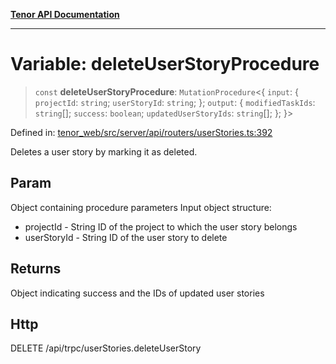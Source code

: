 [**Tenor API Documentation**](../../README.md)

***

# Variable: deleteUserStoryProcedure

> `const` **deleteUserStoryProcedure**: `MutationProcedure`\<\{ `input`: \{ `projectId`: `string`; `userStoryId`: `string`; \}; `output`: \{ `modifiedTaskIds`: `string`[]; `success`: `boolean`; `updatedUserStoryIds`: `string`[]; \}; \}\>

Defined in: [tenor\_web/src/server/api/routers/userStories.ts:392](https://github.com/Apantli/Tenor/blob/293d0ddb2d5307c4150fcd161249995fd5278c7d/tenor_web/src/server/api/routers/userStories.ts#L392)

Deletes a user story by marking it as deleted.

## Param

Object containing procedure parameters
Input object structure:
- projectId - String ID of the project to which the user story belongs
- userStoryId - String ID of the user story to delete

## Returns

Object indicating success and the IDs of updated user stories

## Http

DELETE /api/trpc/userStories.deleteUserStory
